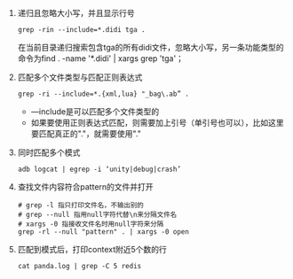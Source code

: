 


1. 递归且忽略大小写，并且显示行号

    ```shell
    grep -rin --include=*.didi tga . 
    ```

    在当前目录递归搜索包含tga的所有didi文件，忽略大小写，另一条功能类型的命令为find . -name '*.didi' | xargs grep 'tga'；

2. 匹配多个文件类型与匹配正则表达式

    ```shell
    grep -ri --include=*.{xml,lua} "_bag\.ab” .
    ```

    - —include是可以匹配多个文件类型的
    - 如果要使用正则表达式匹配，则需要加上引号（单引号也可以），比如这里要匹配真正的"."，就需要使用"\."

3. 同时匹配多个模式

    ```shell
    adb logcat | egrep -i ‘unity|debug|crash’
    ```

4. 查找文件内容符合pattern的文件并打开

    ```shell
    # grep -l 指只打印文件名，不输出别的
    # grep --null 指用null字符代替\n来分隔文件名
    # xargs -0 指接收文件名时用null字符来分隔
    grep -rl --null "pattern" . | xargs -0 open
    ```

5. 匹配到模式后，打印context附近5个数的行

   ```shell
   cat panda.log | grep -C 5 redis
   ```

